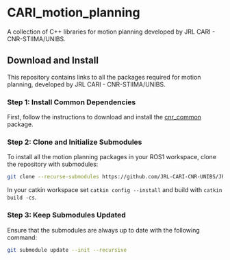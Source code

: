 # CARI_motion_planning

A collection of C++ libraries for motion planning developed by JRL CARI - CNR-STIIMA/UNIBS.

## Download and Install

This repository contains links to all the packages required for motion planning, developed by JRL CARI - CNR-STIIMA/UNIBS.

### Step 1: Install Common Dependencies

First, follow the instructions to download and install the [cnr_common](https://github.com/JRL-CARI-CNR-UNIBS/cnr_common) package.

### Step 2: Clone and Initialize Submodules

To install all the motion planning packages in your ROS1 workspace, clone the repository with submodules:

```bash
git clone --recurse-submodules https://github.com/JRL-CARI-CNR-UNIBS/JRL-CARI_motion_planning.git 
```

In your catkin workspace set `catkin config --install` and build with `catkin build -cs`.

### Step 3: Keep Submodules Updated

Ensure that the submodules are always up to date with the following command:

```bash
git submodule update --init --recursive
```